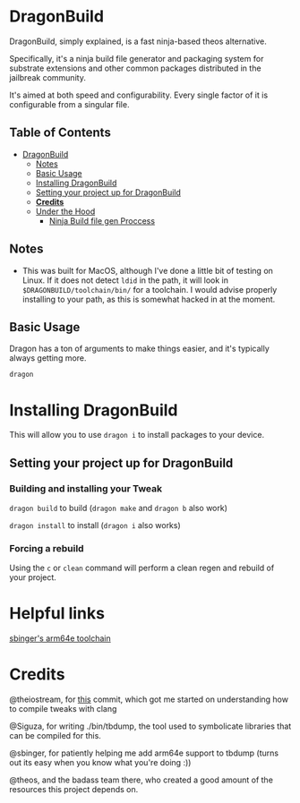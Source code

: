 # DragonBuild
DragonBuild, simply explained, is a fast ninja-based theos alternative. 

Specifically, it's a ninja build file generator and packaging system for substrate extensions and other common packages distributed in the jailbreak community. 

It's aimed at both speed and configurability. Every single factor of it is configurable from a singular file. 

## Table of Contents

- [DragonBuild](#dragonbuild)
  * [Notes](#notes)
  * [Basic Usage](#basic-usage)
  * [Installing DragonBuild](#installing-dragonbuild)
  * [Setting your project up for DragonBuild](#setting-your-project-up-for-dragonbuild)
  * **[Credits](#credits)**
  * [Under the Hood](#under-the-hood)
    + [Ninja Build file gen Proccess](#ninja-build-file-gen-proccess)

## Notes

* This was built for MacOS, although I've done a little bit of testing on Linux. If it does not detect `ldid` in the path, it will look in `$DRAGONBUILD/toolchain/bin/` for a toolchain. I would advise properly installing  to your path, as this is somewhat hacked in at the moment. 

## Basic Usage

Dragon has a ton of arguments to make things easier, and it's typically always getting more. 

`dragon`

# Installing DragonBuild

This will allow you to use `dragon i` to install packages to your device. 

## Setting your project up for DragonBuild

### Building and installing your Tweak

`dragon build` to build (`dragon make` and `dragon b` also work)

`dragon install` to install (`dragon i` also works)

### Forcing a rebuild

Using the `c` or `clean` command will perform a clean regen and rebuild of your project. 

# Helpful links

[sbinger's arm64e toolchain](https://github.com/sbingner/llvm-project/releases/tag/v10.0.0-1)

# Credits

@theiostream, for [this](https://github.com/theiostream/Libhide/blob/1f7b2bbebc9df68bb781406f881eb28eac270989/library/Makefile) commit, which got me started on understanding how to compile tweaks with clang

@Siguza, for writing ./bin/tbdump, the tool used to symbolicate libraries that can be compiled for this.

@sbinger, for patiently helping me add arm64e support to tbdump (turns out its easy when you know what you're doing :))

@theos, and the badass team there, who created a good amount of the resources this project depends on. 
